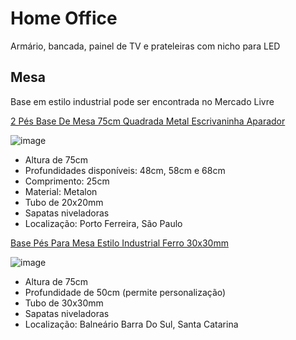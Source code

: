 # Home Office

Armário, bancada, painel de TV e prateleiras com nicho para LED

## Mesa

Base em estilo industrial pode ser encontrada no Mercado Livre

[2 Pés Base De Mesa 75cm Quadrada Metal Escrivaninha Aparador](https://produto.mercadolivre.com.br/MLB-1988866255-2-pes-base-de-mesa-75cm-quadrada-metal-escrivaninha-aparador-_JM)

![image](https://user-images.githubusercontent.com/4483327/138576428-a2fc1f28-698d-4d37-be75-7627e5aa0620.png)

- Altura de 75cm
- Profundidades disponíveis: 48cm, 58cm e 68cm
- Comprimento: 25cm
- Material: Metalon
- Tubo de 20x20mm
- Sapatas niveladoras
- Localização: Porto Ferreira, São Paulo

[Base Pés Para Mesa Estilo Industrial Ferro 30x30mm](https://produto.mercadolivre.com.br/MLB-1898262872-base-pes-para-mesa-estilo-industrial-ferro-30x30mm-_JM)

![image](https://user-images.githubusercontent.com/4483327/138576729-17ac480f-03e5-44ba-b84f-774d75a0042b.png)

- Altura de 75cm
- Profundidade de 50cm (permite personalização)
- Tubo de 30x30mm
- Sapatas niveladoras
- Localização: Balneário Barra Do Sul, Santa Catarina

